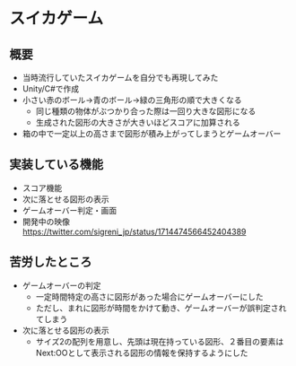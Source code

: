 # スイカゲーム
## 概要
- 当時流行していたスイカゲームを自分でも再現してみた
- Unity/C#で作成
- 小さい赤のボール→青のボール→緑の三角形の順で大きくなる
  - 同じ種類の物体がぶつかり合った際は一回り大きな図形になる
  - 生成された図形の大きさが大きいほどスコアに加算される
- 箱の中で一定以上の高さまで図形が積み上がってしまうとゲームオーバー

## 実装している機能
- スコア機能
- 次に落とせる図形の表示
- ゲームオーバー判定・画面
- 開発中の映像
  https://twitter.com/sigreni_jp/status/1714474566452404389

## 苦労したところ
- ゲームオーバーの判定
  - 一定時間特定の高さに図形があった場合にゲームオーバーにした
  - ただし、まれに図形が時間をかけて動き、ゲームオーバーが誤判定されてしまう
- 次に落とせる図形の表示
  - サイズ2の配列を用意し、先頭は現在持っている図形、２番目の要素はNext:OOとして表示される図形の情報を保持するようにした  
